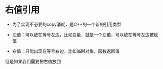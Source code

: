 # 右值引用
+ 为了实现不必要的copy消耗，是C++的一个新的引用类型

+ 左值：可以放在等号左边，比如变量，就是一个左值，可以放在等号左边被赋值
+ 右值：只能出现在等号右边，比如临时对象，函数返回值

但是如果我们需要把右值放到
